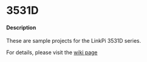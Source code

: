 # 3531D

#### Description
These are sample projects for the LinkPi 3531D series.

For details, please visit the [wiki page](https://gitee.com/LinkPi/Example/wikis/pages/preview)